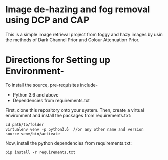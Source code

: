 # Image de-hazing and fog removal using DCP and CAP 

This is a simple image retrieval project from foggy and hazy images by usin the methods of Dark Channel Prior and Colour Attenuation Prior. 

# Directions for Setting up Environment-

To install the source, pre-requisites include-

- Python 3.6 and above
- Dependencies from requirements.txt

First, clone this repository onto your system.
Then, create a virtual environment and install the packages from requirements.txt:
```
cd path/to/folder
virtualenv venv -p python3.6  //or any other name and version
source venv/bin/activate
```

Now, install the python dependencies from requirements.txt:
```
pip install -r requirements.txt
```


